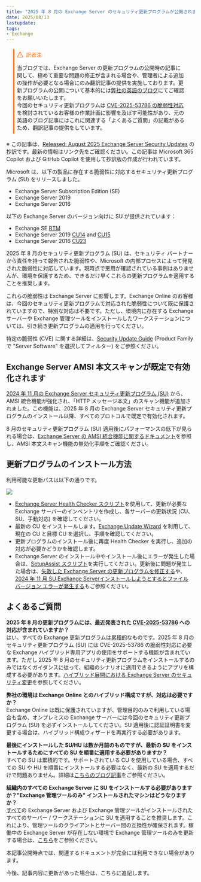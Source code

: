 ```yaml
---
title: "2025 年 8 月の Exchange Server のセキュリティ更新プログラムが公開されました"
date: 2025/08/13
lastupdate: 
tags:
- Exchange
---
```


<div style="margin:1.25em;border-left:4px solid #ff7518;padding:.5em">
<div style="margin:0 0 16px 0;display:flex;align-items:center;line-height:1;color:#ff7518">
<svg viewBox="0 0 16 16" width="16" height="16" aria-hidden="true" style="margin-right:8px"><path fill="#ff7518" d="M6.457 1.047c.659-1.234 2.427-1.234 3.086 0l6.082 11.378A1.75 1.75 0 0 1 14.082 15H1.918a1.75 1.75 0 0 1-1.543-2.575Zm1.763.707a.25.25 0 0 0-.44 0L1.698 13.132a.25.25 0 0 0 .22.368h12.164a.25.25 0 0 0 .22-.368Zm.53 3.996v2.5a.75.75 0 0 1-1.5 0v-2.5a.75.75 0 0 1 1.5 0ZM9 11a1 1 0 1 1-2 0 1 1 0 0 1 2 0Z"></path></svg>
訳者注
</div>
当ブログでは、Exchange Server の更新プログラムの公開時の記事に関して、極めて重要な問題の修正が含まれる場合や、管理者による追加の操作が必要となる場合にのみ翻訳記事の提供を実施しております。更新プログラムの公開について基本的には<a href="https://techcommunity.microsoft.com/category/exchange/blog/exchange">弊社の英語のブログ</a>にてご確認をお願いいたします。<br />
今回のセキュリティ更新プログラムは <a href="https://portal.msrc.microsoft.com/security-guidance/advisory/CVE-2025-53786">CVE-2025-53786 の脆弱性対応</a>を検討されているお客様の作業計画に影響を及ぼす可能性があり、元の英語のブログ記事にはこれに関連する「よくあるご質問」の記載があるため、翻訳記事の提供をしています。
</div>

※ この記事は、[Released: August 2025 Exchange Server Security Updates](https://techcommunity.microsoft.com/blog/exchange/released-august-2025-exchange-server-security-updates/4441596) の抄訳です。最新の情報はリンク先をご確認ください。この記事は Microsoft 365 Copilot および GitHub Copilot を使用して抄訳版の作成が行われています。

Microsoft は、以下の製品に存在する脆弱性に対応するセキュリティ更新プログラム (SU) をリリースしました。

- Exchange Server Subscription Edition (SE)
- Exchange Server 2019
- Exchange Server 2016

以下の Exchange Server のバージョン向けに SU が提供されています：

- Exchange SE [RTM](https://www.microsoft.com/download/details.aspx?id=108335)
- Exchange Server 2019 [CU14](https://www.microsoft.com/download/details.aspx?id=108336) and [CU15](https://www.microsoft.com/download/details.aspx?id=108334)
- Exchange Server 2016 [CU23](https://www.microsoft.com/download/details.aspx?id=108333)

2025 年 8 月のセキュリティ更新プログラム (SU) は、セキュリティ パートナーから責任を持って報告された脆弱性や、Microsoft の内部プロセスによって発見された脆弱性に対応しています。現時点で悪用が確認されている事例はありませんが、環境を保護するため、できるだけ早くこれらの更新プログラムを適用することを推奨します。

これらの脆弱性は Exchange Server に影響します。Exchange Online のお客様は、今回のセキュリティ更新プログラムで対応された脆弱性について既に保護されていますので、特別な対応は不要です。ただし、環境内に存在する Exchange サーバーや Exchange 管理ツールをインストールしたワークステーションについては、引き続き更新プログラムの適用を行ってください。

特定の脆弱性 (CVE) に関する詳細は、[Security Update Guide](https://msrc.microsoft.com/update-guide/) (Product Family で "Server Software" を選択してフィルター) をご参照ください。

## Exchange Server AMSI 本文スキャンが既定で有効化されます

[2024 年 11 月の Exchange Server セキュリティ更新プログラム (SU)](https://support.microsoft.com/help/5044062) から、AMSI 統合機能が強化され、「HTTP メッセージ本文」のスキャン機能が追加されました。この機能は、2025 年 8 月の Exchange Server セキュリティ更新プログラムのインストール以降、すべてのプロトコルで既定で有効化されます。

8 月のセキュリティ更新プログラム (SU) 適用後にパフォーマンスの低下が見られる場合は、[Exchange Server の AMSI 統合機能に関するドキュメント](https://aka.ms/ExchangeAMSI#disable-exchange-server-amsi-body-scanning)を参照し、AMSI 本文スキャン機能の無効化手順をご確認ください。

## 更新プログラムのインストール方法

利用可能な更新パスは以下の通りです。

![](Aug2025SU.jpg)

- [Exchange Server Health Checker スクリプト](https://aka.ms/ExchangeHealthChecker)を使用して、更新が必要な Exchange サーバーのインベントリを作成し、各サーバーの更新状況 (CU、SU、手動対応) を確認してください。
- 最新の CU をインストールします。[Exchange Update Wizard](https://aka.ms/ExchangeUpdateWizard) を利用して、現在の CU と目標 CU を選択し、手順を確認してください。
- 更新プログラムのインストール後に再度 Health Checker を実行し、追加の対応が必要かどうかを確認します。
- Exchange Server のインストール中やインストール後にエラーが発生した場合は、[SetupAssist スクリプト](https://aka.ms/ExSetupAssist)を実行してください。更新後に問題が発生した場合は、[失敗した Exchange Server の更新プログラムを修正する](https://aka.ms/ExchangeFAQ)や、[2024 年 11 月 SU Exchange Serverインストールしようとするとファイル バージョン エラーが発生する](https://support.microsoft.com/topic/file-version-error-when-you-try-to-install-exchange-server-november-2024-su-a650da30-f8fb-469d-a449-47396cab0a15)もご参照ください。

## よくあるご質問

**2025 年 8 月の更新プログラムには、最近発表された [CVE-2025-53786](https://portal.msrc.microsoft.com/security-guidance/advisory/CVE-2025-53786) への対応が含まれていますか？**  
はい、すべての Exchange 更新プログラムは[累積的](https://learn.microsoft.com/exchange/plan-and-deploy/post-installation-tasks/security-best-practices/exchange-server-update-faq)なものです。2025 年 8 月のセキュリティ更新プログラム (SU) には CVE-2025-53786 の脆弱性対応に必要な Exchange ハイブリッド専用アプリの使用をサポートする機能が含まれています。ただし 2025 年 8 月のセキュリティ更新プログラムをインストールするのみではなくガイダンスに従って、組織のシナリオに適用できるようにアプリを構成する必要があります。[ハイブリッド展開における Exchange Server のセキュリティ変更](/blog/exchange-server-security-changes-for-hybrid-deployments/)を参照してください。  

**弊社の環境は Exchange Online とのハイブリッド構成ですが、対応は必要ですか？**  
Exchange Online は既に保護されていますが、管理目的のみで利用している場合も含め、オンプレミスの Exchange サーバーには今回のセキュリティ更新プログラム (SU) を必ずインストールしてください。SU 適用後に認証証明書を変更する場合は、ハイブリッド構成ウィザードを再実行する必要があります。

**最後にインストールした SU/HU は数か月前のものですが、最新の SU をインストールするためにすべての SU を順番に適用する必要がありますか？**  
すべての SU は累積的です。サポートされている CU を使用している場合、すべての SU や HU を順番にインストールする必要はなく、最新の SU を適用するだけで問題ありません。詳細は[こちらのブログ記事](https://techcommunity.microsoft.com/t5/exchange-team-blog/why-exchange-server-updates-matter/ba-p/2280770)をご参照ください。

**組織内のすべての Exchange Server に SU をインストールする必要がありますか？"Exchange 管理ツールのみ" インストールされたマシンはどうなりますか？**  
<u>すべて</u>の Exchange Server および Exchange 管理ツールがインストールされたすべてのサーバー / ワークステーションに SU を適用することを推奨します。これにより、管理ツールのクライアントとサーバー間の互換性が確保されます。稼働中の Exchange Server が存在しない環境で Exchange 管理ツールのみを更新する場合は、[こちら](https://learn.microsoft.com/exchange/manage-hybrid-exchange-recipients-with-management-tools#update-the-exchange-server-management-tools-only-role-with-no-running-exchange-server-to-a-newer-cumulative-or-security-update)をご参照ください。  

本記事公開時点では、関連するドキュメントが完全には利用できない場合があります。

今後、記事内容に更新があった場合は、こちらに追記します。
